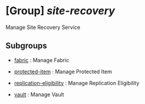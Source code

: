 # [Group] _site-recovery_

Manage Site Recovery Service

## Subgroups

- [fabric](/Commands/site-recovery/fabric/readme.md)
: Manage Fabric

- [protected-item](/Commands/site-recovery/protected-item/readme.md)
: Manage Protected Item

- [replication-eligibility](/Commands/site-recovery/replication-eligibility/readme.md)
: Manage Replication Eligibility

- [vault](/Commands/site-recovery/vault/readme.md)
: Manage Vault
